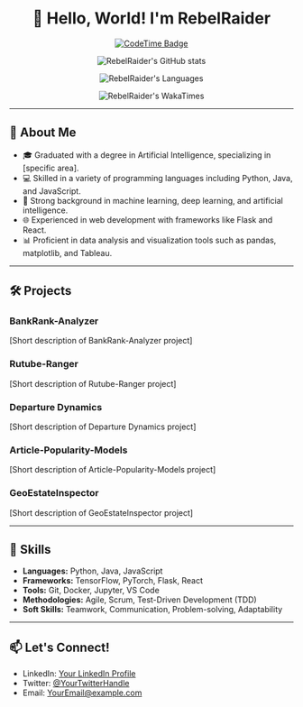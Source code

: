 <div align="center">
  <h1>👋 Hello, World! I'm RebelRaider</h1>
  <p>
    <a href="https://codetime.dev">
      <img src="https://img.shields.io/endpoint?style=social&color=222&url=https%3A%2F%2Fapi.codetime.dev%2Fshield%3Fid%3D24542%26project%3D%26in=0" alt="CodeTime Badge">
    </a>
  </p>
  <p>
    <img src="https://github-readme-stats.vercel.app/api?username=RebelRaider&show_icons=true&theme=synthwave&hide=stars,issues&show_owner=true&show=prs_merged" alt="RebelRaider's GitHub stats">
  </p>
  <p>
    <img src="https://github-readme-stats.vercel.app/api/top-langs/?username=RebelRaider&layout=compact&count_private=true&theme=synthwave&show_owner=true" alt="RebelRaider's Languages">
  </p>
  <p>
    <img src="https://github-readme-stats.vercel.app/api/wakatime?username=@RebelRaider" alt="RebelRaider's WakaTimes">
  </p>
</div>

---

## 💼 About Me

- 🎓 Graduated with a degree in Artificial Intelligence, specializing in [specific area].
- 💻 Skilled in a variety of programming languages including Python, Java, and JavaScript.
- 🧠 Strong background in machine learning, deep learning, and artificial intelligence.
- 🌐 Experienced in web development with frameworks like Flask and React.
- 📊 Proficient in data analysis and visualization tools such as pandas, matplotlib, and Tableau.

---

## 🛠️ Projects

### BankRank-Analyzer

[Short description of BankRank-Analyzer project]

### Rutube-Ranger

[Short description of Rutube-Ranger project]

### Departure Dynamics

[Short description of Departure Dynamics project]

### Article-Popularity-Models

[Short description of Article-Popularity-Models project]

### GeoEstateInspector

[Short description of GeoEstateInspector project]

---

## 🔧 Skills

- **Languages:** Python, Java, JavaScript
- **Frameworks:** TensorFlow, PyTorch, Flask, React
- **Tools:** Git, Docker, Jupyter, VS Code
- **Methodologies:** Agile, Scrum, Test-Driven Development (TDD)
- **Soft Skills:** Teamwork, Communication, Problem-solving, Adaptability

---

## 📫 Let's Connect!

- LinkedIn: [Your LinkedIn Profile](https://www.linkedin.com/in/yourprofile/)
- Twitter: [@YourTwitterHandle](https://twitter.com/yourhandle)
- Email: [YourEmail@example.com](mailto:youremail@example.com)
